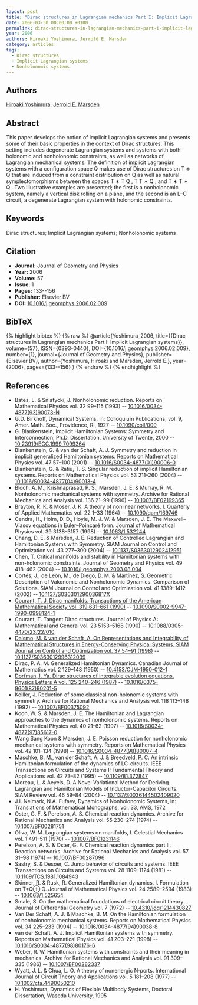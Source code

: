 ```yaml
---
layout: post
title: "Dirac structures in Lagrangian mechanics Part I: Implicit Lagrangian systems"
date: 2006-03-30 00:00:00 +0100
permalink: dirac-structures-in-lagrangian-mechanics-part-i-implicit-lagrangian-systems
year: 2006
authors: Hiroaki Yoshimura, Jerrold E. Marsden
category: articles
tags:
  - Dirac structures
  - Implicit Lagrangian systems
  - Nonholonomic systems
---
```

 
## Authors
[Hiroaki Yoshimura](authors/hiroaki-yoshimura), [Jerrold E. Marsden](authors/jerrold-e-marsden)
 
## Abstract
This paper develops the notion of implicit Lagrangian systems and presents some of their basic properties in the context of Dirac structures. This setting includes degenerate Lagrangian systems and systems with both holonomic and nonholonomic constraints, as well as networks of Lagrangian mechanical systems. The definition of implicit Lagrangian systems with a configuration space Q makes use of Dirac structures on T ∗ Q that are induced from a constraint distribution on Q as well as natural symplectomorphisms between the spaces T ∗ T Q , T T ∗ Q , and T ∗ T ∗ Q . Two illustrative examples are presented; the first is a nonholonomic system, namely a vertical disk rolling on a plane, and the second is an L–C circuit, a degenerate Lagrangian system with holonomic constraints.
 
## Keywords
Dirac structures; Implicit Lagrangian systems; Nonholonomic systems
 
## Citation
- **Journal:** Journal of Geometry and Physics
- **Year:** 2006
- **Volume:** 57
- **Issue:** 1
- **Pages:** 133--156
- **Publisher:** Elsevier BV
- **DOI:** [10.1016/j.geomphys.2006.02.009](https://doi.org/10.1016/j.geomphys.2006.02.009)
 
## BibTeX
{% highlight bibtex %}
{% raw %}
@article{Yoshimura_2006,
  title={{Dirac structures in Lagrangian mechanics Part I: Implicit Lagrangian systems}},
  volume={57},
  ISSN={0393-0440},
  DOI={10.1016/j.geomphys.2006.02.009},
  number={1},
  journal={Journal of Geometry and Physics},
  publisher={Elsevier BV},
  author={Yoshimura, Hiroaki and Marsden, Jerrold E.},
  year={2006},
  pages={133--156}
}
{% endraw %}
{% endhighlight %}
 
## References
- Bates, L. & Śniatycki, J. Nonholonomic reduction. Reports on Mathematical Physics vol. 32 99–115 (1993) -- [10.1016/0034-4877(93)90073-N](https://doi.org/10.1016/0034-4877(93)90073-N)
- G.D. Birkhoff, Dynamical Systems, in: Colloquium Publications, vol. 9, Amer. Math. Soc., Providence, RI, 1927 -- [10.1090/coll/009](https://doi.org/10.1090/coll/009)
- G. Blankenstein, Implicit Hamiltonian Systems: Symmetry and Interconnection, Ph.D. Dissertation, University of Twente, 2000 -- [10.23919/ECC.1999.7099364](https://doi.org/10.23919/ECC.1999.7099364)
- Blankenstein, G. & van der Schaft, A. J. Symmetry and reduction in implicit generalized Hamiltonian systems. Reports on Mathematical Physics vol. 47 57–100 (2001) -- [10.1016/S0034-4877(01)90006-0](https://doi.org/10.1016/S0034-4877(01)90006-0)
- Blankenstein, G. & Ratiu, T. S. Singular reduction of implicit Hamiltonian systems. Reports on Mathematical Physics vol. 53 211–260 (2004) -- [10.1016/S0034-4877(04)90013-4](https://doi.org/10.1016/S0034-4877(04)90013-4)
- Bloch, A. M., Krishnaprasad, P. S., Marsden, J. E. & Murray, R. M. Nonholonomic mechanical systems with symmetry. Archive for Rational Mechanics and Analysis vol. 136 21–99 (1996) -- [10.1007/BF02199365](https://doi.org/10.1007/BF02199365)
- Brayton, R. K. & Moser, J. K. A theory of nonlinear networks. I. Quarterly of Applied Mathematics vol. 22 1–33 (1964) -- [10.1090/qam/169746](https://doi.org/10.1090/qam/169746)
- Cendra, H., Holm, D. D., Hoyle, M. J. W. & Marsden, J. E. The Maxwell–Vlasov equations in Euler–Poincaré form. Journal of Mathematical Physics vol. 39 3138–3157 (1998) -- [10.1063/1.532244](https://doi.org/10.1063/1.532244)
- Chang, D. E. & Marsden, J. E. Reduction of Controlled Lagrangian and Hamiltonian Systems with Symmetry. SIAM Journal on Control and Optimization vol. 43 277–300 (2004) -- [10.1137/S0363012902412951](https://doi.org/10.1137/S0363012902412951)
- Chen, T. Critical manifolds and stability in Hamiltonian systems with non-holonomic constraints. Journal of Geometry and Physics vol. 49 418–462 (2004) -- [10.1016/j.geomphys.2003.08.004](https://doi.org/10.1016/j.geomphys.2003.08.004)
- Cortés, J., de León, M., de Diego, D. M. & Martínez, S. Geometric Description of Vakonomic and Nonholonomic Dynamics. Comparison of Solutions. SIAM Journal on Control and Optimization vol. 41 1389–1412 (2002) -- [10.1137/S036301290036817X](https://doi.org/10.1137/S036301290036817X)
- [Courant, T. J. Dirac manifolds. Transactions of the American Mathematical Society vol. 319 631–661 (1990)](dirac-manifolds) -- [10.1090/S0002-9947-1990-0998124-1](https://doi.org/10.1090/S0002-9947-1990-0998124-1)
- Courant, T. Tangent Dirac structures. Journal of Physics A: Mathematical and General vol. 23 5153–5168 (1990) -- [10.1088/0305-4470/23/22/010](https://doi.org/10.1088/0305-4470/23/22/010)
- [Dalsmo, M. & van der Schaft, A. On Representations and Integrability of Mathematical Structures in Energy-Conserving Physical Systems. SIAM Journal on Control and Optimization vol. 37 54–91 (1998)](on-representations-and-integrability-of-mathematical-structures-in-energy-conserving-physical-systems) -- [10.1137/S0363012996312039](https://doi.org/10.1137/S0363012996312039)
- Dirac, P. A. M. Generalized Hamiltonian Dynamics. Canadian Journal of Mathematics vol. 2 129–148 (1950) -- [10.4153/CJM-1950-012-1](https://doi.org/10.4153/CJM-1950-012-1)
- [Dorfman, I. Ya. Dirac structures of integrable evolution equations. Physics Letters A vol. 125 240–246 (1987)](dirac-structures-of-integrable-evolution-equations) -- [10.1016/0375-9601(87)90201-5](https://doi.org/10.1016/0375-9601(87)90201-5)
- Koiller, J. Reduction of some classical non-holonomic systems with symmetry. Archive for Rational Mechanics and Analysis vol. 118 113–148 (1992) -- [10.1007/BF00375092](https://doi.org/10.1007/BF00375092)
- Koon, W. S. & Marsden, J. E. The Hamiltonian and Lagrangian approaches to the dynamics of nonholonomic systems. Reports on Mathematical Physics vol. 40 21–62 (1997) -- [10.1016/S0034-4877(97)85617-0](https://doi.org/10.1016/S0034-4877(97)85617-0)
- Wang Sang Koon & Marsden, J. E. Poisson reduction for nonholonomic mechanical systems with symmetry. Reports on Mathematical Physics vol. 42 101–134 (1998) -- [10.1016/S0034-4877(98)80007-4](https://doi.org/10.1016/S0034-4877(98)80007-4)
- Maschke, B. M., van der Schaft, A. J. & Breedveld, P. C. An intrinsic Hamiltonian formulation of the dynamics of LC-circuits. IEEE Transactions on Circuits and Systems I: Fundamental Theory and Applications vol. 42 73–82 (1995) -- [10.1109/81.372847](https://doi.org/10.1109/81.372847)
- Moreau, L. & Aeyels, D. A Novel Variational Method for Deriving Lagrangian and Hamiltonian Models of Inductor-Capacitor Circuits. SIAM Review vol. 46 59–84 (2004) -- [10.1137/S0036144502409020](https://doi.org/10.1137/S0036144502409020)
- J.I. Neimark, N.A. Fufaev, Dynamics of Nonholonomic Systems, in: Translations of Mathematical Monographs, vol. 33, AMS, 1972
- Oster, G. F. & Perelson, A. S. Chemical reaction dynamics. Archive for Rational Mechanics and Analysis vol. 55 230–274 (1974) -- [10.1007/BF00281751](https://doi.org/10.1007/BF00281751)
- Oliva, W. M. Lagrangian systems on manifolds, I. Celestial Mechanics vol. 1 491–511 (1970) -- [10.1007/BF01231146](https://doi.org/10.1007/BF01231146)
- Perelson, A. S. & Oster, G. F. Chemical reaction dynamics part II: Reaction networks. Archive for Rational Mechanics and Analysis vol. 57 31–98 (1974) -- [10.1007/BF00287096](https://doi.org/10.1007/BF00287096)
- Sastry, S. & Desoer, C. Jump behavior of circuits and systems. IEEE Transactions on Circuits and Systems vol. 28 1109–1124 (1981) -- [10.1109/TCS.1981.1084943](https://doi.org/10.1109/TCS.1981.1084943)
- Skinner, R. & Rusk, R. Generalized Hamiltonian dynamics. I. Formulation on T*Q⊕
                  Q. Journal of Mathematical Physics vol. 24 2589–2594 (1983) -- [10.1063/1.525654](https://doi.org/10.1063/1.525654)
- Smale, S. On the mathematical foundations of electrical circuit theory. Journal of Differential Geometry vol. 7 (1972) -- [10.4310/jdg/1214430827](https://doi.org/10.4310/jdg/1214430827)
- Van Der Schaft, A. J. & Maschke, B. M. On the Hamiltonian formulation of nonholonomic mechanical systems. Reports on Mathematical Physics vol. 34 225–233 (1994) -- [10.1016/0034-4877(94)90038-8](https://doi.org/10.1016/0034-4877(94)90038-8)
- van der Schaft, A. J. Implicit Hamiltonian systems with symmetry. Reports on Mathematical Physics vol. 41 203–221 (1998) -- [10.1016/S0034-4877(98)80176-6](https://doi.org/10.1016/S0034-4877(98)80176-6)
- Weber, R. W. Hamiltonian systems with constraints and their meaning in mechanics. Archive for Rational Mechanics and Analysis vol. 91 309–335 (1986) -- [10.1007/BF00282337](https://doi.org/10.1007/BF00282337)
- Wyatt, J. L. & Chua, L. O. A theory of nonenergic N‐ports. International Journal of Circuit Theory and Applications vol. 5 181–208 (1977) -- [10.1002/cta.4490050210](https://doi.org/10.1002/cta.4490050210)
- H. Yoshimura, Dynamics of Flexible Multibody Systems, Doctoral Dissertation, Waseda University, 1995

